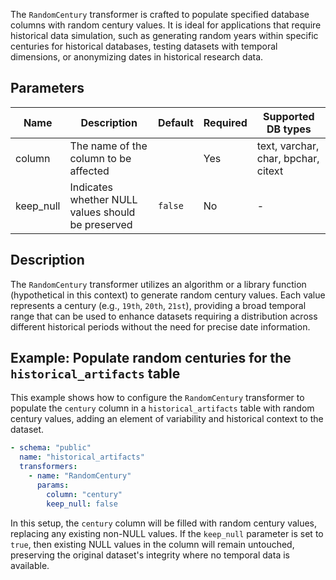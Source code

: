 The `RandomCentury` transformer is crafted to populate specified database columns with random century values. It is
ideal for applications that require historical data simulation, such as generating random years within specific
centuries for historical databases, testing datasets with temporal dimensions, or anonymizing dates in historical
research data.

## Parameters

| Name      | Description                                       | Default | Required | Supported DB types                  |
|-----------|---------------------------------------------------|---------|----------|-------------------------------------|
| column    | The name of the column to be affected             |         | Yes      | text, varchar, char, bpchar, citext |
| keep_null | Indicates whether NULL values should be preserved | `false` | No       | -                                   |

## Description

The `RandomCentury` transformer utilizes an algorithm or a library function (hypothetical in this context) to generate
random century values. Each value represents a century (e.g., `19th`, `20th`, `21st`), providing a broad temporal range
that can be used to enhance datasets requiring a distribution across different historical periods without the need for
precise date information.

## Example: Populate random centuries for the `historical_artifacts` table

This example shows how to configure the `RandomCentury` transformer to populate the `century` column in a
`historical_artifacts` table with random century values, adding an element of variability and historical context to the
dataset.

```yaml title="RandomCentury transformer example"
- schema: "public"
  name: "historical_artifacts"
  transformers:
    - name: "RandomCentury"
      params:
        column: "century"
        keep_null: false
```

In this setup, the `century` column will be filled with random century values, replacing any existing non-NULL values.
If the `keep_null` parameter is set to `true`, then existing NULL values in the column will remain untouched, preserving
the original dataset's integrity where no temporal data is available.

